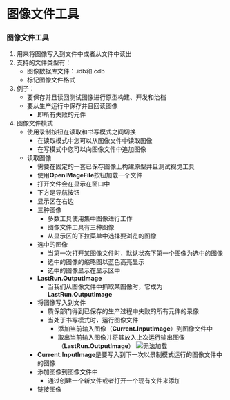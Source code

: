 # 图像文件工具
### 图像文件工具
1. 用来将图像写入到文件中或者从文件中读出
2. 支持的文件类型有：
    - 图像数据库文件：.idb和.cdb
    - 标记图像文件格式
3. 例子：
    - 要保存并且读回测试图像进行原型构建、开发和治档
    - 要从生产运行中保存并且回读图像
        - 即所有失败的元件
4. 图像文件模式
    - 使用录制按钮在读取和书写模式之间切换
        - 在读取模式中您可以从图像文件中读取图像
        - 在写模式中您可以向图像文件中追加图像
    - 读取图像
        - 需要在固定的一套已保存图像上构建原型并且测试视觉工具
        - 使用**OpenIMageFile**按钮加载一个文件
        - 打开文件会在显示在窗口中
        - 下方是导航按钮
        - 显示区在右边
        - 三种图像
            - 多数工具使用集中图像进行工作
            - 图像文件工具有三种图像
            - 从显示区的下拉菜单中选择要浏览的图像
        - 选中的图像
            - 当第一次打开某图像文件时，默认状态下第一个图像为选中的图像
            - 选中的图像的缩略图以蓝色高亮显示
            - 选中的图像显示在显示区中
        - **LastRun.OutputImage**
            - 当我们从图像文件中抓取某图像时，它成为**LastRun.OutputImage**
        - 将图像写入到文件
            - 质保部门得到已保存的生产过程中失败的所有元件的录像
            - 当处于书写模式时，运行图像文件
                - 添加当前输入图像（**Current.InputImage**）到图像文件中
                - 取出当前输入图像并将其放入上次运行输出图像（**LastRun.OutputImage**） 
                ![无法加载]('https://github.com/Hellathor/VersionPro/blob/main/img/20220316134209.jpg')
        - **Current.InputImage**是要写入到下一次以录制模式运行的图像文件中的图像
        - 添加图像到图像文件中
            - 通过创建一个新文件或者打开一个现有文件来添加
        - 链接图像
            